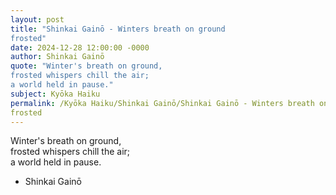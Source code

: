 ```yaml
---
layout: post
title: "Shinkai Gainō - Winters breath on ground  
frosted"
date: 2024-12-28 12:00:00 -0000
author: Shinkai Gainō
quote: "Winter's breath on ground,  
frosted whispers chill the air;  
a world held in pause."
subject: Kyōka Haiku
permalink: /Kyōka Haiku/Shinkai Gainō/Shinkai Gainō - Winters breath on ground  
frosted
---
```


Winter's breath on ground,  
frosted whispers chill the air;  
a world held in pause.

- Shinkai Gainō
